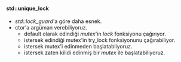#### std::unique_lock

+ _std::lock_guard_'a göre daha esnek.
+ ctor'a argüman verebiliyoruz.
  - default olarak edindiği _mutex_'in _lock_ fonksiyonu çağırıyor.
  - istersek edindiği mutex'in try_lock fonksiyonunu çağırabiliyor.
  - istersek mutex'i edinmeden başlatabliyoruz.
  - istersek zaten kilidi edinmiş bir _mutex_ ile başlatabiliyoruz.



